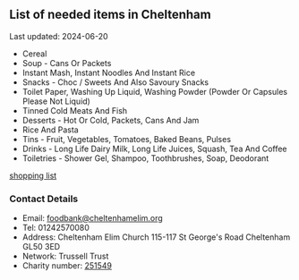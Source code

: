 <!-- summary_marker starts -->
## List of needed items in Cheltenham

Last updated: 2024-06-20

- Cereal
- Soup - Cans Or Packets
- Instant Mash, Instant Noodles And Instant Rice
- Snacks - Choc / Sweets And Also Savoury Snacks
- Toilet Paper, Washing Up Liquid, Washing Powder (Powder Or Capsules Please Not Liquid)
- Tinned Cold Meats And Fish
- Desserts - Hot Or Cold, Packets, Cans And Jam
- Rice And Pasta
- Tins - Fruit, Vegetables, Tomatoes, Baked Beans, Pulses
- Drinks - Long Life Dairy Milk, Long Life Juices, Squash, Tea And Coffee
- Toiletries - Shower Gel, Shampoo, Toothbrushes, Soap, Deodorant
<!-- summary_marker ends -->

[shopping list](https://cheltenham.foodbank.org.uk/give-help/donate-food/)

### Contact Details

<!-- contact_marker starts -->
- Email: foodbank@cheltenhamelim.org
- Tel: 01242570080
- Address: Cheltenham Elim Church 115-117 St George's Road Cheltenham GL50 3ED
- Network: Trussell Trust
- Charity number: [251549](https://register-of-charities.charitycommission.gov.uk/charity-details/?regid=251549&subid=0)
<!-- contact_marker ends -->
